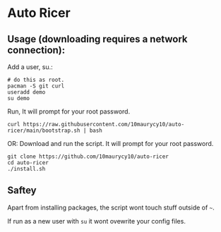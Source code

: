 # Auto Ricer

## Usage (downloading requires a network connection): 

Add a user, su.:

```
# do this as root.
pacman -S git curl
useradd demo
su demo
```

Run, It will prompt for your root password.

```
curl https://raw.githubusercontent.com/10maurycy10/auto-ricer/main/bootstrap.sh | bash
```

OR: Download and run the script. It will prompt for your root password.

```
git clone https://github.com/10maurycy10/auto-ricer
cd auto-ricer
./install.sh
```

## Saftey

Apart from installing packages, the script wont touch stuff outside of ``~``.

If run as a new user with ``su`` it wont ovewrite your config files.
